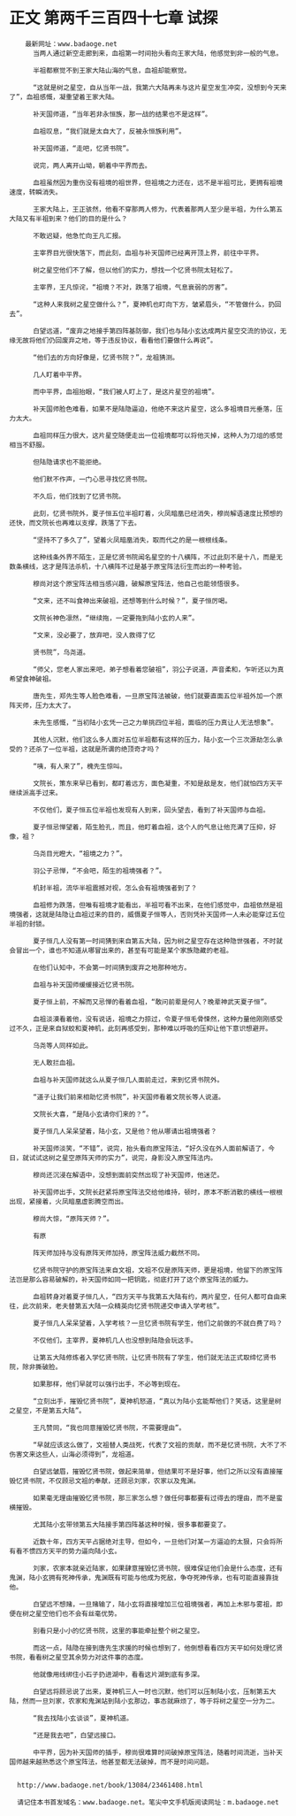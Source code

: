 # 正文 第两千三百四十七章 试探
        最新网址：www.badaoge.net
          当两人通过新空走廊到来，血祖第一时间抬头看向王家大陆，他感觉到非一般的气息。
      
          半祖都察觉不到王家大陆山海的气息，血祖却能察觉。
      
          “这就是树之星空，自从当年一战，我第六大陆再未与这片星空发生冲突，没想到今天来了”，血祖感慨，凝重望着王家大陆。
      
          补天国师道，“当年若非永恒族，那一战的结果也不是这样”。
      
          血祖叹息，“我们就是太自大了，反被永恒族利用”。
      
          补天国师道，“走吧，忆贤书院”。
      
          说完，两人离开山坳，朝着中平界而去。
      
          血祖虽然因为重伤没有祖境的祖世界，但祖境之力还在，远不是半祖可比，更拥有祖境速度，转瞬消失。
      
          王家大陆上，王正骇然，他看不穿那两人修为，代表着那两人至少是半祖，为什么第五大陆又有半祖到来？他们的目的是什么？
      
          不敢迟疑，他急忙向王凡汇报。
      
          主宰界目光很快落下，而此刻，血祖与补天国师已经离开顶上界，前往中平界。
      
          树之星空他们不了解，但以他们的实力，想找一个忆贤书院太轻松了。
      
          主宰界，王凡惊诧，“祖境？不对，跌落了祖境，气息衰弱的厉害”。
      
          “这种人来我树之星空做什么？”，夏神机也盯向下方，皱紧眉头，“不管做什么，扔回去”。
      
          白望远道，“废弃之地接手第四阵基防御，我们也与陆小玄达成两片星空交流的协议，无缘无故将他们仍回废弃之地，等于违反协议，看看他们要做什么再说”。
      
          “他们去的方向好像是，忆贤书院？”，龙祖猜测。
      
          几人盯着中平界。
      
          而中平界，血祖抬眼，“我们被人盯上了，是这片星空的祖境”。
      
          补天国师脸色难看，如果不是陆隐逼迫，他绝不来这片星空，这么多祖境目光垂落，压力太大。
      
          血祖同样压力很大，这片星空随便走出一位祖境都可以将他灭掉，这种人为刀俎的感觉相当不舒服。
      
          但陆隐请求也不能拒绝。
      
          他们默不作声，一门心思寻找忆贤书院。
      
          不久后，他们找到了忆贤书院。
      
          此刻，忆贤书院外，夏子恒五位半祖盯着，火凤暗凰已经消失，穆尚解语速度比预想的还快，而文院长也再难以支撑，跌落了下去。
      
          “坚持不了多久了”，望着火凤暗凰消失，取而代之的是一根根线条。
      
          这种线条外界不陌生，正是忆贤书院闻名星空的十八横阵，不过此刻不是十八，而是无数条横线，这才是阵法杀机，十八横阵不过是基于原宝阵法衍生而出的一种考验。
      
          穆尚对这个原宝阵法相当感兴趣，破解原宝阵法，他自己也能领悟很多。
      
          “文来，还不叫食神出来破祖，还想等到什么时候？”，夏子恒厉喝。
      
          文院长神色凛然，“继续拖，一定要拖到陆小玄的人来”。
      
          “文来，没必要了，放弃吧，没人救得了忆
      
          贤书院”，乌尧道。
      
          “师父，您老人家出来吧，弟子想看着您破祖”，羽公子说道，声音柔和，乍听还以为真希望食神破祖。
      
          唐先生，郑先生等人脸色难看，一旦原宝阵法被破，他们就要直面五位半祖外加一个原阵天师，压力太大了。
      
          未先生感慨，“当初陆小玄凭一己之力单挑四位半祖，面临的压力真让人无法想象”。
      
          其他人沉默，他们这么多人面对五位半祖都有这样的压力，陆小玄一个三次源劫怎么承受的？还杀了一位半祖，这就是所谓的绝顶奇才吗？
      
          “咦，有人来了”，槐先生惊叫。
      
          文院长，策东来早已看到，都盯着远方，面色凝重，不知是敌是友，他们就怕四方天平继续派高手过来。
      
          不仅他们，夏子恒五位半祖也发现有人到来，回头望去，看到了补天国师与血祖。
      
          夏子恒忌惮望着，陌生脸孔，而且，他盯着血祖，这个人的气息让他充满了压抑，好像，祖？
      
          乌尧目光瞪大，“祖境之力？”。
      
          羽公子忌惮，“不会吧，陌生的祖境强者？”。
      
          机封半祖，流华半祖震撼对视，怎么会有祖境强者到了？
      
          血祖修为跌落，但唯有祖境才能看出，半祖可看不出来，在他们感觉中，血祖依然是祖境强者，这就是陆隐让血祖过来的目的，威慑夏子恒等人，否则凭补天国师一人未必能穿过五位半祖的封锁。
      
          夏子恒几人没有第一时间猜到来自第五大陆，因为树之星空存在这种隐世强者，不时就会冒出一个，谁也不知道从哪冒出来的，甚至有可能是某个家族隐藏的老祖。
      
          在他们认知中，不会第一时间猜到废弃之地那种地方。
      
          血祖与补天国师缓缓接近忆贤书院。
      
          夏子恒上前，不解而又忌惮的看着血祖，“敢问前辈是何人？晚辈神武天夏子恒”。
      
          血祖淡漠看着他，没有说话，祖境之力掠过，令夏子恒毛骨悚然，这种力量他刚刚感受过不久，正是来自狱蛟和夏神机，此刻再感受到，那种难以呼吸的压抑让他下意识想避开。
      
          乌尧等人同样如此。
      
          无人敢拦血祖。
      
          血祖与补天国师就这么从夏子恒几人面前走过，来到忆贤书院外。
      
          “道子让我们前来相助忆贤书院”，补天国师看着文院长等人说道。
      
          文院长大喜，“是陆小玄请你们来的？”。
      
          夏子恒几人呆呆望着，陆小玄，又是他？他从哪请出祖境强者？
      
          补天国师淡笑，“不错”，说完，抬头看向原宝阵法，“好久没在外人面前解语了，今日，就试试这树之星空原阵天师的实力”，说完，身影没入原宝阵法内。
      
          穆尚还沉浸在解语中，没想到面前突然出现了补天国师，他迷茫。
      
          补天国师出手，文院长赶紧将原宝阵法交给他维持，顿时，原本不断消散的横线一根根出现，紧接着，火凤暗凰虚影腾空而出。
      
          穆尚大惊，“原阵天师？”。
      
          有原
      
          阵天师加持与没有原阵天师加持，原宝阵法威力截然不同。
      
          忆贤书院守护的原宝阵法来自文祖，文祖不仅是原阵天师，更是祖境，他留下的原宝阵法岂是那么容易破解的，补天国师如同一把钥匙，彻底打开了这个原宝阵法的威力。
      
          血祖转身对着夏子恒几人，“四方天平与我第五大陆有约，两片星空，任何人都可自由来往，此次前来，老夫替第五大陆一众精英向忆贤书院递交申请入学考核”。
      
          夏子恒几人呆呆望着，入学考核？一旦忆贤书院有学生，他们之前做的不就白费了吗？
      
          不仅他们，主宰界，夏神机几人也没想到陆隐会玩这手。
      
          让第五大陆修炼者入学忆贤书院，让忆贤书院有了学生，他们就无法正式取缔忆贤书院，除非撕破脸。
      
          如果那样，他们早就可以强行出手，不必等到现在。
      
          “立刻出手，摧毁忆贤书院”，夏神机怒道，“真以为陆小玄能帮他们？笑话，这里是树之星空，不是第五大陆”。
      
          王凡赞同，“我也同意摧毁忆贤书院，不需要理由”。
      
          “早就应该这么做了，文祖替人类战死，代表了文祖的贡献，而不是忆贤书院，大不了不伤害文来这些人，山海必须得到”，龙祖道。
      
          白望远皱眉，摧毁忆贤书院，做起来简单，但结果可不是好事，他们之所以没有直接摧毁忆贤书院，不仅顾忌文祖的奉献，还顾忌刘家，农家以及鬼渊。
      
          如果毫无理由摧毁忆贤书院，那三家怎么想？做任何事都要有过得去的理由，而不是蛮横摧毁。
      
          尤其陆小玄带领第五大陆接手第四阵基这种时候，很多事都要变了。
      
          近数十年，四方天平占据绝对主导，但如今，一旦他们对某一方逼迫的太狠，只会将所有看不惯四方天平的势力逼向陆小玄。
      
          刘家，农家本就亲近陆家，如果肆意摧毁忆贤书院，很难保证他们会是什么态度，还有鬼渊，陆小玄拥有死神传承，鬼渊既有可能与他成为死敌，争夺死神传承，也有可能直接靠拢他。
      
          白望远不想赌，一旦赌输了，陆小玄将直接增加三位祖境强者，再加上木邪与雾祖，即便在树之星空他们也不会有丝毫优势。
      
          别看只是小小的忆贤书院，这里的事能牵扯整个树之星空。
      
          而这一点，陆隐在接到唐先生求援的时候也想到了，他倒想看看四方天平如何处理忆贤书院，看看树之星空其余势力对这件事的态度。
      
          他就像用线绑住小石子扔进湖中，看看这片湖到底有多深。
      
          白望远将顾忌说了出来，夏神机三人一时也沉默，他们可以压制陆小玄，压制第五大陆，然而一旦刘家，农家和鬼渊站到陆小玄那边，事态就麻烦了，等于将树之星空一分为二。
      
          “我去找陆小玄谈谈”，夏神机道。
      
          “还是我去吧”，白望远接口。
      
          中平界，因为补天国师的插手，穆尚很难算时间破掉原宝阵法，随着时间流逝，当补天国师越来越熟悉这个原宝阵法，他甚至都无法破掉，而不是时间问题。
      
      
      http://www.badaoge.net/book/13084/23461408.html
      
      请记住本书首发域名：www.badaoge.net。笔尖中文手机版阅读网址：m.badaoge.net